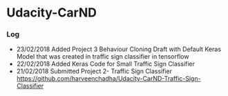 # Udacity-CarND

### Log
* 23/02/2018 Added Project 3 Behaviour Cloning Draft with Default Keras Model that was created in traffic sign classifier in tensorflow
* 22/02/2018 Added Keras Code for Small Traffic Sign Classifier
* 21/02/2018 Submitted Project 2- Traffic Sign Classifier https://github.com/harveenchadha/Udacity-CarND-Traffic-Sign-Classifier
